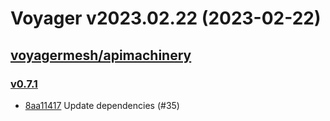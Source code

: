 # Voyager v2023.02.22 (2023-02-22)


## [voyagermesh/apimachinery](https://github.com/voyagermesh/apimachinery)

### [v0.7.1](https://github.com/voyagermesh/apimachinery/releases/tag/v0.7.1)

- [8aa11417](https://github.com/voyagermesh/apimachinery/commit/8aa11417) Update dependencies (#35)



